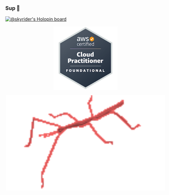 ### Sup 🤘
[![@skyrider's Holopin board](https://holopin.me/skyrider)](https://holopin.io/@skyrider)
<p align="center">
<img src="aws-certified-cloud-practitioner.png" width="200" height="200">
</p>
<p align="center">
<img src="stickbugparrot.gif" width="500" height="300">
</p>
